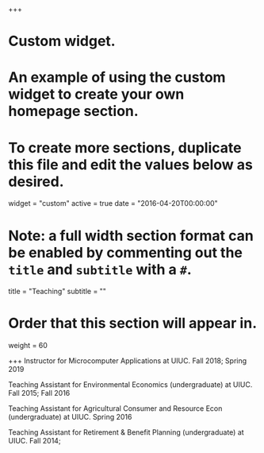 +++
# Custom widget.
# An example of using the custom widget to create your own homepage section.
# To create more sections, duplicate this file and edit the values below as desired.
widget = "custom"
active = true
date = "2016-04-20T00:00:00"

# Note: a full width section format can be enabled by commenting out the `title` and `subtitle` with a `#`.
title = "Teaching"
subtitle = ""

# Order that this section will appear in.
weight = 60

+++
Instructor for Microcomputer Applications at UIUC. Fall 2018; Spring 2019

Teaching Assistant for Environmental Economics (undergraduate) at UIUC. Fall 2015; Fall 2016

Teaching Assistant for Agricultural Consumer and Resource Econ (undergraduate) at UIUC. Spring 2016

Teaching Assistant for Retirement & Benefit Planning (undergraduate) at UIUC. Fall 2014;
